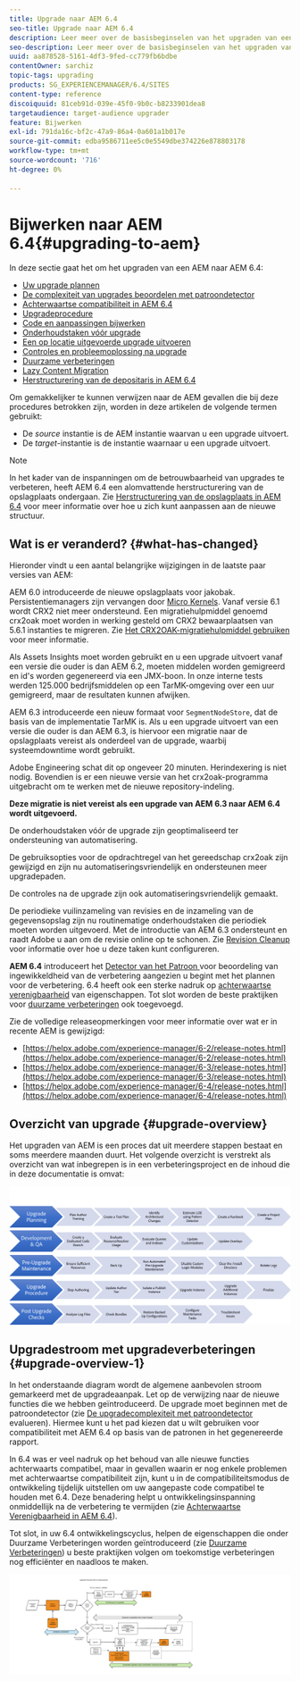 ```yaml
---
title: Upgrade naar AEM 6.4
seo-title: Upgrade naar AEM 6.4
description: Leer meer over de basisbeginselen van het upgraden van een oudere AEM naar AEM 6.4.
seo-description: Leer meer over de basisbeginselen van het upgraden van een oudere AEM naar AEM 6.4.
uuid: aa878528-5161-4df3-9fed-cc779fb6bdbe
contentOwner: sarchiz
topic-tags: upgrading
products: SG_EXPERIENCEMANAGER/6.4/SITES
content-type: reference
discoiquuid: 81ceb91d-039e-45f0-9b0c-b8233901dea8
targetaudience: target-audience upgrader
feature: Bijwerken
exl-id: 791da16c-bf2c-47a9-86a4-0a601a1b017e
source-git-commit: edba9586711ee5c0e5549dbe374226e878803178
workflow-type: tm+mt
source-wordcount: '716'
ht-degree: 0%

---
```


# Bijwerken naar AEM 6.4{#upgrading-to-aem}

In deze sectie gaat het om het upgraden van een AEM naar AEM 6.4:

* [Uw upgrade plannen](/help/sites-deploying/upgrade-planning.md)
* [De complexiteit van upgrades beoordelen met patroondetector](/help/sites-deploying/pattern-detector.md)
* [Achterwaartse compatibiliteit in AEM 6.4](/help/sites-deploying/backward-compatibility.md)
* [Upgradeprocedure](/help/sites-deploying/upgrade-procedure.md)
* [Code en aanpassingen bijwerken](/help/sites-deploying/upgrading-code-and-customizations.md)
* [Onderhoudstaken vóór upgrade](/help/sites-deploying/pre-upgrade-maintenance-tasks.md)
* [Een op locatie uitgevoerde upgrade uitvoeren](/help/sites-deploying/in-place-upgrade.md)
* [Controles en probleemoplossing na upgrade](/help/sites-deploying/post-upgrade-checks-and-troubleshooting.md)
* [Duurzame verbeteringen](/help/sites-deploying/sustainable-upgrades.md)
* [Lazy Content Migration](/help/sites-deploying/lazy-content-migration.md)
* [Herstructurering van de depositaris in AEM 6.4](/help/sites-deploying/repository-restructuring.md)

Om gemakkelijker te kunnen verwijzen naar de AEM gevallen die bij deze procedures betrokken zijn, worden in deze artikelen de volgende termen gebruikt:

* De *source* instantie is de AEM instantie waarvan u een upgrade uitvoert.
* De *target*-instantie is de instantie waarnaar u een upgrade uitvoert.

>[!NOTE]
>
>In het kader van de inspanningen om de betrouwbaarheid van upgrades te verbeteren, heeft AEM 6.4 een alomvattende herstructurering van de opslagplaats ondergaan. Zie [Herstructurering van de opslagplaats in AEM 6.4](/help/sites-deploying/repository-restructuring.md) voor meer informatie over hoe u zich kunt aanpassen aan de nieuwe structuur.

## Wat is er veranderd? {#what-has-changed}

Hieronder vindt u een aantal belangrijke wijzigingen in de laatste paar versies van AEM:

AEM 6.0 introduceerde de nieuwe opslagplaats voor jakobak. Persistentiemanagers zijn vervangen door [Micro Kernels](/help/sites-deploying/recommended-deploys.md). Vanaf versie 6.1 wordt CRX2 niet meer ondersteund. Een migratiehulpmiddel genoemd crx2oak moet worden in werking gesteld om CRX2 bewaarplaatsen van 5.6.1 instanties te migreren. Zie [Het CRX2OAK-migratiehulpmiddel gebruiken](/help/sites-deploying/using-crx2oak.md) voor meer informatie.

Als Assets Insights moet worden gebruikt en u een upgrade uitvoert vanaf een versie die ouder is dan AEM 6.2, moeten middelen worden gemigreerd en id&#39;s worden gegenereerd via een JMX-boon. In onze interne tests werden 125.000 bedrijfsmiddelen op een TarMK-omgeving over een uur gemigreerd, maar de resultaten kunnen afwijken.

AEM 6.3 introduceerde een nieuw formaat voor `SegmentNodeStore`, dat de basis van de implementatie TarMK is. Als u een upgrade uitvoert van een versie die ouder is dan AEM 6.3, is hiervoor een migratie naar de opslagplaats vereist als onderdeel van de upgrade, waarbij systeemdowntime wordt gebruikt.

Adobe Engineering schat dit op ongeveer 20 minuten. Herindexering is niet nodig. Bovendien is er een nieuwe versie van het crx2oak-programma uitgebracht om te werken met de nieuwe repository-indeling.

**Deze migratie is niet vereist als een upgrade van AEM 6.3 naar AEM 6.4 wordt uitgevoerd.**

De onderhoudstaken vóór de upgrade zijn geoptimaliseerd ter ondersteuning van automatisering.

De gebruiksopties voor de opdrachtregel van het gereedschap crx2oak zijn gewijzigd en zijn nu automatiseringsvriendelijk en ondersteunen meer upgradepaden.

De controles na de upgrade zijn ook automatiseringsvriendelijk gemaakt.

De periodieke vuilinzameling van revisies en de inzameling van de gegevensopslag zijn nu routinematige onderhoudstaken die periodiek moeten worden uitgevoerd. Met de introductie van AEM 6.3 ondersteunt en raadt Adobe u aan om de revisie online op te schonen. Zie [Revision Cleanup](/help/sites-deploying/revision-cleanup.md) voor informatie over hoe u deze taken kunt configureren.

**AEM 6.4** introduceert het  [Detector van het Patroon ](/help/sites-deploying/pattern-detector.md) voor beoordeling van ingewikkeldheid van de verbetering aangezien u begint met het plannen voor de verbetering. 6.4 heeft ook een sterke nadruk op [achterwaartse verenigbaarheid](/help/sites-deploying/backward-compatibility.md) van eigenschappen. Tot slot worden de beste praktijken voor [duurzame verbeteringen](/help/sites-deploying/sustainable-upgrades.md) ook toegevoegd.

Zie de volledige releaseopmerkingen voor meer informatie over wat er in recente AEM is gewijzigd:

* [https://helpx.adobe.com/experience-manager/6-2/release-notes.html](https://helpx.adobe.com/experience-manager/6-2/release-notes.html)
* [https://helpx.adobe.com/experience-manager/6-3/release-notes.html](https://helpx.adobe.com/experience-manager/6-3/release-notes.html)
* [https://helpx.adobe.com/experience-manager/6-4/release-notes.html](https://helpx.adobe.com/experience-manager/6-4/release-notes.html)

## Overzicht van upgrade {#upgrade-overview}

Het upgraden van AEM is een proces dat uit meerdere stappen bestaat en soms meerdere maanden duurt. Het volgende overzicht is verstrekt als overzicht van wat inbegrepen is in een verbeteringsproject en de inhoud die in deze documentatie is omvat:

![screen_shot_2018-03-30at80708am](assets/screen_shot_2018-03-30at80708am.png)

## Upgradestroom met upgradeverbeteringen {#upgrade-overview-1}

In het onderstaande diagram wordt de algemene aanbevolen stroom gemarkeerd met de upgradeaanpak. Let op de verwijzing naar de nieuwe functies die we hebben geïntroduceerd. De upgrade moet beginnen met de patroondetector (zie [De upgradecomplexiteit met patroondetector](/help/sites-deploying/pattern-detector.md) evalueren). Hiermee kunt u het pad kiezen dat u wilt gebruiken voor compatibiliteit met AEM 6.4 op basis van de patronen in het gegenereerde rapport.

In 6.4 was er veel nadruk op het behoud van alle nieuwe functies achterwaarts compatibel, maar in gevallen waarin er nog enkele problemen met achterwaartse compatibiliteit zijn, kunt u in de compatibiliteitsmodus de ontwikkeling tijdelijk uitstellen om uw aangepaste code compatibel te houden met 6.4. Deze benadering helpt u ontwikkelingsinspanning onmiddellijk na de verbetering te vermijden (zie [Achterwaartse Verenigbaarheid in AEM 6.4](/help/sites-deploying/backward-compatibility.md)).

Tot slot, in uw 6.4 ontwikkelingscyclus, helpen de eigenschappen die onder Duurzame Verbeteringen worden geïntroduceerd (zie [Duurzame Verbeteringen](/help/sites-deploying/sustainable-upgrades.md)) u beste praktijken volgen om toekomstige verbeteringen nog efficiënter en naadloos te maken.

![6_4_upgrade_overviewflow-newpage3](assets/6_4_upgrade_overviewflowchart-newpage3.png)
